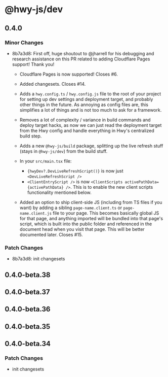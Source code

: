 # @hwy-js/dev

## 0.4.0

### Minor Changes

- 8b7a3d8: First off, huge shoutout to @jharrell for his debugging and research assistance on this PR related to adding Cloudflare Pages support! Thank you!

  - Cloudflare Pages is now supported! Closes #6.
  - Added changesets. Closes #14.
  - Adds a `hwy.config.ts` / `hwy.config.js` file to the root of your project for setting up dev settings and deployment target, and probably other things in the future. As annoying as config files are, this simplifies a lot of things and is not too much to ask for a framework.
  - Removes a lot of complexity / variance in build commands and deploy target hacks, as now we can just read the deployment target from the Hwy config and handle everything in Hwy's centralized build step.
  - Adds a new `@hwy-js/build` package, splitting up the live refresh stuff (stays in `@hwy-js/dev`) from the build stuff.
  - In your `src/main.tsx` file:

    - `{hwyDev?.DevLiveRefreshScript()}` is now just `<DevLiveRefreshScript />`
    - `<ClientEntryScript />` is now `<ClientScripts activePathData={activePathData} />`. This is to enable the new client scripts functionality mentioned below.

  - Added an option to ship client-side JS (including from TS files if you want) by adding a sibling `page-name.client.ts` or `page-name.client.js` file to your page. This becomes basically global JS for that page, and anything imported will be bundled into that page's script, which is built into the public folder and referenced in the document head when you visit that page. This will be better documented later. Closes #15.

### Patch Changes

- 8b7a3d8: init changesets

## 0.4.0-beta.38

## 0.4.0-beta.37

## 0.4.0-beta.36

## 0.4.0-beta.35

## 0.4.0-beta.34

### Patch Changes

- init changesets

